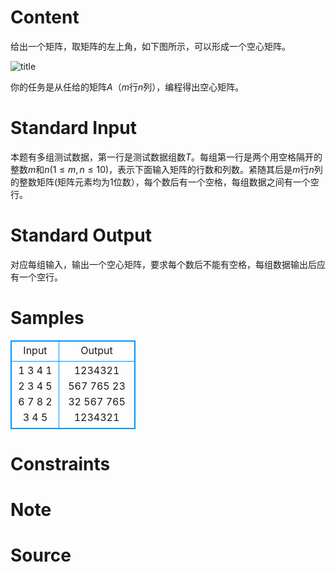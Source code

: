 
# Content

给出一个矩阵，取矩阵的左上角，如下图所示，可以形成一个空心矩阵。

![title](/source/lutece/kong-xin-ju-zhen/img/aHR0cHM6Ly9hY20udWVzdGMuZWR1LmNuL21lZGlhL2ltYWdlL3Byb2JsZW0vOTY3LzIwMTQwOTE5MTc1NTIyOTk2Ni5naWY=.gif)

你的任务是从任给的矩阵$A$（$m$行$n$列），编程得出空心矩阵。

# Standard Input

本题有多组测试数据，第一行是测试数据组数$T$。每组第一行是两个用空格隔开的整数$m$和$n$($1\le m,n\le 10$)，表示下面输入矩阵的行数和列数。紧随其后是$m$行$n$列的整数矩阵(矩阵元素均为$1$位数），每个数后有一个空格，每组数据之间有一个空行。

# Standard Output

对应每组输入，输出一个空心矩阵，要求每个数后不能有空格，每组数据输出后应有一个空行。

# Samples

<style>
        table,table tr th, table tr td { border:1px solid #0094ff; }
        table { width: 200px; min-height: 25px; line-height: 25px; text-align: center; border-collapse: collapse;}   
    </style>
<table>
	<tr>
		<td>Input</td>
		<td>Output</td>
	</tr>
<tr><td>1
3 4
1 2 3 4 
5 6 7 8 
2 3 4 5</td><td>1234321
567 765
23   32
567 765
1234321</td></tr></table>


# Constraints



# Note



# Source


